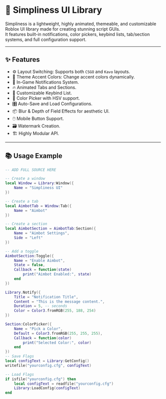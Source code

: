 # 🌟 Simpliness UI Library

Simpliness is a lightweight, highly animated, themeable, and customizable Roblox UI library made for creating stunning script GUIs.  
It features built-in notifications, color pickers, keybind lists, tab/section systems, and full configuration support.

---

## ✨ Features

- ⚙️ Layout Switching: Supports both `CSGO` and `Kavo` layouts.
- 🎨 Theme Accent Colors: Change accent colors dynamically.
- 🔔 In-Game Notifications System.
- 🔥 Animated Tabs and Sections.
- 🎯 Customizable Keybind List.
- 🎨 Color Picker with HSV support.
- 🎛️ Auto-Save and Load Configurations.
- 📦 Blur & Depth of Field Effects for aesthetic UI.
- 🖱️ Mobile Button Support.
- 🗃️ Watermark Creation.
- 🏗️ Highly Modular API.

---

## 📚 Usage Example

```lua
-- ADD FULL SOURCE HERE

-- Create a window
local Window = Library:Window({
    Name = "Simpliness UI"
})

-- Create a tab
local AimbotTab = Window:Tab({
    Name = "Aimbot"
})

-- Create a section
local AimbotSection = AimbotTab:Section({
    Name = "Aimbot Settings",
    Side = "Left"
})

-- Add a toggle
AimbotSection:Toggle({
    Name = "Enable Aimbot",
    State = false,
    Callback = function(state)
        print("Aimbot Enabled:", state)
    end
})

Library.Notify({
    Title = "Notification Title",
    Content = "This is the message content.",
    Duration = 5, -- seconds
    Color = Color3.fromRGB(255, 188, 254)
})

Section:ColorPicker({
    Name = "Pick a Color",
    Default = Color3.fromRGB(255, 255, 255),
    Callback = function(color)
        print("Selected Color:", color)
    end
})
-- Save Flags
local configText = Library:GetConfig()
writefile("yourconfig.cfg", configText)

-- Load Flags
if isfile("yourconfig.cfg") then
    local configText = readfile("yourconfig.cfg")
    Library:LoadConfig(configText)
end






